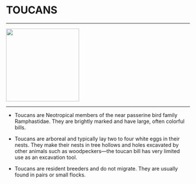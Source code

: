 # TOUCANS
___

<img
    src="https://images.birdfact.com/production/how-long-do-toucans-live.jpg?w=1200&h=900&q=80&fm=webp&fit=crop&dm=1646475106&s=6896ec9d7fbd44096c90e760d15df34e"
    style="width:200px;">

___
* Toucans are Neotropical members of the near passerine bird family Ramphastidae. They are brightly marked and have large, often colorful bills.

* Toucans are arboreal and typically lay two to four white eggs in their nests. They make their nests in tree hollows and holes excavated by other animals such as woodpeckers—the toucan bill has very limited use as an excavation tool.
* Toucans are resident breeders and do not migrate. They are usually found in pairs or small flocks. 
